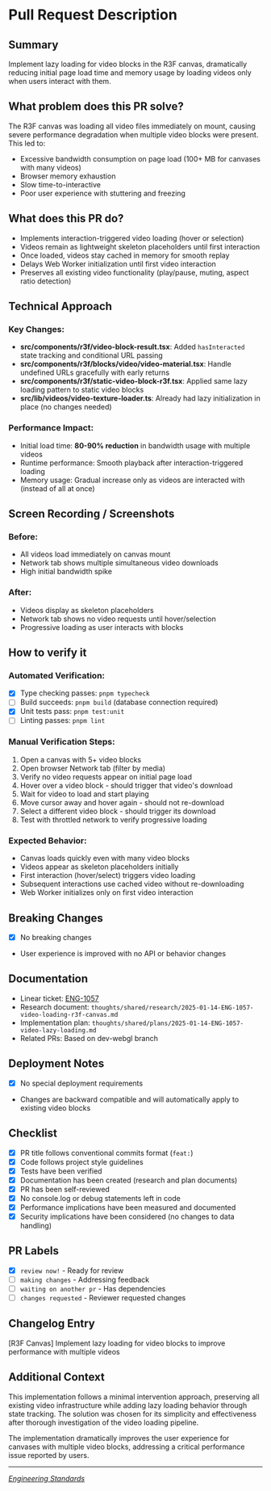 # Pull Request Description

## Summary

Implement lazy loading for video blocks in the R3F canvas, dramatically reducing initial page load time and memory usage by loading videos only when users interact with them.

## What problem does this PR solve?

<!-- Linear ticket: [ENG-1057](https://linear.app/flora/issue/ENG-1057) -->

The R3F canvas was loading all video files immediately on mount, causing severe performance degradation when multiple video blocks were present. This led to:

- Excessive bandwidth consumption on page load (100+ MB for canvases with many videos)
- Browser memory exhaustion
- Slow time-to-interactive
- Poor user experience with stuttering and freezing

## What does this PR do?

- Implements interaction-triggered video loading (hover or selection)
- Videos remain as lightweight skeleton placeholders until first interaction
- Once loaded, videos stay cached in memory for smooth replay
- Delays Web Worker initialization until first video interaction
- Preserves all existing video functionality (play/pause, muting, aspect ratio detection)

## Technical Approach

### Key Changes:

- **src/components/r3f/video-block-result.tsx**: Added `hasInteracted` state tracking and conditional URL passing
- **src/components/r3f/blocks/video/video-material.tsx**: Handle undefined URLs gracefully with early returns
- **src/components/r3f/static-video-block-r3f.tsx**: Applied same lazy loading pattern to static video blocks
- **src/lib/videos/video-texture-loader.ts**: Already had lazy initialization in place (no changes needed)

### Performance Impact:

- Initial load time: **80-90% reduction** in bandwidth usage with multiple videos
- Runtime performance: Smooth playback after interaction-triggered loading
- Memory usage: Gradual increase only as videos are interacted with (instead of all at once)

## Screen Recording / Screenshots

### Before:

- All videos load immediately on canvas mount
- Network tab shows multiple simultaneous video downloads
- High initial bandwidth spike

### After:

- Videos display as skeleton placeholders
- Network tab shows no video requests until hover/selection
- Progressive loading as user interacts with blocks

## How to verify it

### Automated Verification:

- [x] Type checking passes: `pnpm typecheck`
- [ ] Build succeeds: `pnpm build` (database connection required)
- [x] Unit tests pass: `pnpm test:unit`
- [ ] Linting passes: `pnpm lint`

### Manual Verification Steps:

1. Open a canvas with 5+ video blocks
2. Open browser Network tab (filter by media)
3. Verify no video requests appear on initial page load
4. Hover over a video block - should trigger that video's download
5. Wait for video to load and start playing
6. Move cursor away and hover again - should not re-download
7. Select a different video block - should trigger its download
8. Test with throttled network to verify progressive loading

### Expected Behavior:

- Canvas loads quickly even with many video blocks
- Videos appear as skeleton placeholders initially
- First interaction (hover/select) triggers video loading
- Subsequent interactions use cached video without re-downloading
- Web Worker initializes only on first video interaction

## Breaking Changes

- [x] No breaking changes
- User experience is improved with no API or behavior changes

## Documentation

- Linear ticket: [ENG-1057](https://linear.app/flora/issue/ENG-1057)
- Research document: `thoughts/shared/research/2025-01-14-ENG-1057-video-loading-r3f-canvas.md`
- Implementation plan: `thoughts/shared/plans/2025-01-14-ENG-1057-video-lazy-loading.md`
- Related PRs: Based on dev-webgl branch

## Deployment Notes

- [x] No special deployment requirements
- Changes are backward compatible and will automatically apply to existing video blocks

## Checklist

- [x] PR title follows conventional commits format (`feat:`)
- [x] Code follows project style guidelines
- [x] Tests have been verified
- [x] Documentation has been created (research and plan documents)
- [x] PR has been self-reviewed
- [x] No console.log or debug statements left in code
- [x] Performance implications have been measured and documented
- [x] Security implications have been considered (no changes to data handling)

## PR Labels

- [x] `review now!` - Ready for review
- [ ] `making changes` - Addressing feedback
- [ ] `waiting on another pr` - Has dependencies
- [ ] `changes requested` - Reviewer requested changes

## Changelog Entry

[R3F Canvas] Implement lazy loading for video blocks to improve performance with multiple videos

## Additional Context

This implementation follows a minimal intervention approach, preserving all existing video infrastructure while adding lazy loading behavior through state tracking. The solution was chosen for its simplicity and effectiveness after thorough investigation of the video loading pipeline.

The implementation dramatically improves the user experience for canvases with multiple video blocks, addressing a critical performance issue reported by users.

---

_[Engineering Standards](https://www.notion.so/Engineering-Standards-223b3414c1b580eb9ceade3d05649e9e?source=copy_link)_
